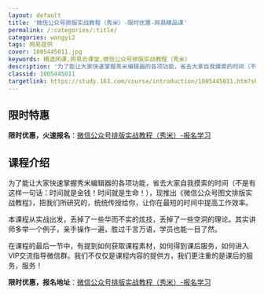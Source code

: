 ```yaml
---
layout: default
title: '微信公众号排版实战教程（秀米）-限时优惠-网易精品课'
permalink: /:categories/:title/
categories: wangyi2
tags: 网易提供
cover: 1005445011.jpg
keywords: 精选网课,网易云课堂,微信公众号排版实战教程（秀米）
description: '为了能让大家快速掌握秀米编辑器的各项功能，省去大家自我摸索的时间（不是有这样一句话：时间就是金钱！时间就是生命！），现推'
classid: 1005445011
targetlink: https://study.163.com/course/introduction/1005445011.htm?share=1&shareId=1025206652&utm_campaign=share&utm_medium=iphoneShare&utm_source=&utm_u=1025206652
---
```


## 限时特惠

**限时优惠，火速报名**：[微信公众号排版实战教程（秀米）-报名学习](https://study.163.com/course/introduction/1005445011.htm?share=1&shareId=1025206652&utm_campaign=share&utm_medium=iphoneShare&utm_source=&utm_u=1025206652)

## 课程介绍

为了能让大家快速掌握秀米编辑器的各项功能，省去大家自我摸索的时间（不是有这样一句话：时间就是金钱！时间就是生命！），现推出《微信公众号图文排版实战教程》，把我们所研究的，统统传授给你，让你在最短的时间中提高工作效率。



本课程从实战出发，丢掉了一些华而不实的炫技，丢掉了一些空洞的理论。其实讲师多举一个例子，亲手操作一遍，胜过千言万语，学员也能一目了然。



在课程的最后一节中，有提到如何获取课程素材，如何得到课后服务，如何进入VIP交流指导微信群。我们不仅仅是课程内容的提供方，我们更注重的是课后的服务，服务！

**限时优惠，报名地址**：[微信公众号排版实战教程（秀米）-报名学习](https://study.163.com/course/introduction/1005445011.htm?share=1&shareId=1025206652&utm_campaign=share&utm_medium=iphoneShare&utm_source=&utm_u=1025206652)

